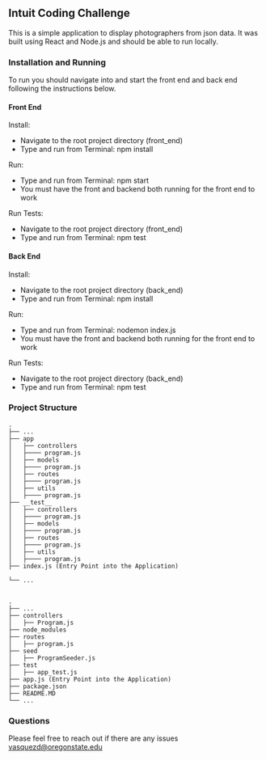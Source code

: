## Intuit Coding Challenge
This is a simple application to display photographers from json data. It was built using React and Node.js and should be able to run locally. 

### Installation and Running
To run you should navigate into and start the front end and back end following the instructions below. 

#### Front End 
Install: 
- Navigate to the root project directory (front_end)
- Type and run from Terminal: npm install

Run: 
- Type and run from Terminal: npm start
- You must have the front and backend both running for the front end to work 

Run Tests:
- Navigate to the root project directory (front_end)
- Type and run from Terminal: npm test

#### Back End 
Install: 
- Navigate to the root project directory (back_end)
- Type and run from Terminal: npm install

Run: 
- Type and run from Terminal: nodemon index.js
- You must have the front and backend both running for the front end to work 

Run Tests:
- Navigate to the root project directory (back_end)
- Type and run from Terminal: npm test

### Project Structure

    .
    ├── ...
    ├── app                   
    │   ├── controllers  
    │   ├──── program.js      
    │   ├── models  
    │   ├──── program.js  
    │   ├── routes  
    │   ├──── program.js  
    │   ├── utils  
    │   ├──── program.js                                                
    ├── __test__                   
    │   ├── controllers  
    │   ├──── program.js      
    │   ├── models  
    │   ├──── program.js  
    │   ├── routes  
    │   ├──── program.js  
    │   ├── utils  
    │   ├──── program.js  
    ├── index.js (Entry Point into the Application) 

    └── ...


    .
    ├── ...
    ├── controllers	                   
    │   ├── Program.js                                   
    ├── node_modules							 
    ├── routes
    │   ├── program.js         
    ├── seed
    │   ├── ProgramSeeder.js  
    ├── test
    │   ├── app_test.js  
    ├── app.js (Entry Point into the Application) 
    ├── package.json
    ├── README.MD
    └── ...
### Questions
Please feel free to reach out if there are any issues
vasquezd@oregonstate.edu

 

